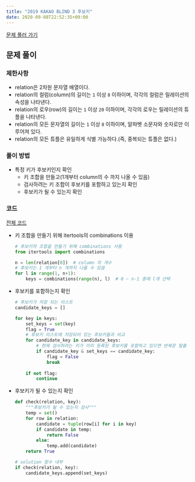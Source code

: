 ```yaml
---
title: "2019 KAKAO BLIND 3 후보키"
date: 2020-09-08T22:52:35+09:00
---
```


[문제 풀러 가기](https://programmers.co.kr/learn/courses/30/lessons/42890)



## 문제 풀이

### 제한사항

- relation은 2차원 문자열 배열이다.
- relation의 컬럼(column)의 길이는 `1` 이상 `8` 이하이며, 각각의 컬럼은 릴레이션의 속성을 나타낸다.
- relation의 로우(row)의 길이는 `1` 이상 `20` 이하이며, 각각의 로우는 릴레이션의 튜플을 나타낸다.
- relation의 모든 문자열의 길이는 `1` 이상 `8` 이하이며, 알파벳 소문자와 숫자로만 이루어져 있다.
- relation의 모든 튜플은 유일하게 식별 가능하다.(즉, 중복되는 튜플은 없다.)



### 풀이 방법

- 특정 키가 후보키인지 확인
  - 키 조합을 만들고(1개부터 column의 수 까지 나올 수 있음)
  - 검사하려는 키 조합이 후보키를 포함하고 있는지 확인
  - 후보키가 될 수 있는지 확인



### 코드

[전체 코드](https://github.com/hhk9292/algorithm/blob/master/2019KAKAOBLIND/3.py)

- 키 조합을 만들기 위해 itertools의 combinations 이용

  ```python
  # 후보키의 조합을 만들기 위해 combinations 사용
  from itertools import combinations
  
  n = len(relation[0])  # column 의 개수
  # 후보키는 1 개부터 n 개까지 나올 수 있음
  for l in range(1, n+1):
      keys = combinations(range(n), l)  # 0 ~ n-1 중에 l개 선택
  ```



- 후보키를 포함하는지 확인

  ```python
  # 후보키가 저장 되는 리스트
  candidate_keys = []
  
  for key in keys:
      set_keys = set(key)
      flag = True
      # 후보키 리스트에 저장되어 있는 후보키들과 비교
      for candidate_key in candidate_keys:
          # 현재 검사하려는 키가 이미 등록된 후보키를 포함하고 있으면 반복문 탈출
          if candidate_key & set_keys == candidate_key:
              flag = False
              break
              
      if not flag:
          continue
  ```

  

- 후보키가 될 수 있는지 확인

  ```python
  def check(relation, key):
      """후보키가 될 수 있는지 검사"""
      temp = set()
      for row in relation:
          candidate = tuple(row[i] for i in key)
          if candidate in temp:
              return False
          else:
              temp.add(candidate)
      return True
  ```

  ```python
  # solution 함수 내부
  if check(relation, key):
      candidate_keys.append(set_keys)
  ```

  

